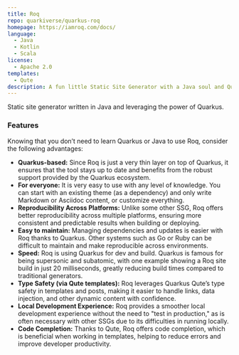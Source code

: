 ```yaml
---
title: Roq
repo: quarkiverse/quarkus-roq
homepage: https://iamroq.com/docs/
language:
  - Java
  - Kotlin
  - Scala
license:
  - Apache 2.0
templates:
  - Qute
description: A fun little Static Site Generator with a Java soul and Quarkus energy.
---
```


Static site generator written in Java and leveraging the power of Quarkus.

### Features

Knowing that you don’t need to learn Quarkus or Java to use Roq, consider the following advantages:

- **Quarkus-based:** Since Roq is just a very thin layer on top of Quarkus, it ensures that the tool stays up to date and benefits from the robust support provided by the Quarkus ecosystem.
- **For everyone:** It is very easy to use with any level of knowledge. You can start with an existing theme (as a dependency) and only write Markdown or Asciidoc content, or customize everything.
- **Reproducibility Across Platforms:** Unlike some other SSG, Roq offers better reproducibility across multiple platforms, ensuring more consistent and predictable results when building or deploying.
- **Easy to maintain:** Managing dependencies and updates is easier with Roq thanks to Quarkus. Other systems such as Go or Ruby can be difficult to maintain and make reproducible across environments.
- **Speed:** Roq is using Quarkus for dev and build. Quarkus is famous for being supersonic and subatomic, with one example showing a Roq site build in just 20 milliseconds, greatly reducing build times compared to traditional generators.
- **Type Safety (via Qute templates):** Roq leverages Quarkus Qute’s type safety in templates and posts, making it easier to handle links, data injection, and other dynamic content with confidence.
- **Local Development Experience:** Roq provides a smoother local development experience without the need to "test in production," as is often necessary with other SSGs due to its difficulties in running locally.
- **Code Completion:** Thanks to Qute, Roq offers code completion, which is beneficial when working in templates, helping to reduce errors and improve developer productivity.
